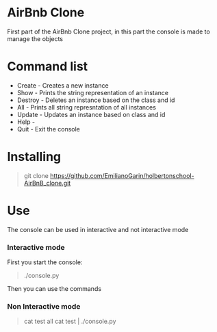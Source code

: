 # AirBnb Clone

First part of the AirBnb Clone project, in this part the console is made to
manage the objects

# Command list

- Create - Creates a new instance
- Show - Prints the string representation of an instance
- Destroy - Deletes an instance based on the class and id
- All - Prints all string represntation of all instances
- Update - Updates an instance based on class and id
- Help - 
- Quit - Exit the console

# Installing

> git clone https://github.com/EmilianoGarin/holbertonschool-AirBnB_clone.git

# Use

The console can be used in interactive and not interactive mode

### Interactive mode

First you start the console: 
>./console.py

Then you can use the commands

### Non Interactive mode

> cat test
all
>cat test | ./console.py

